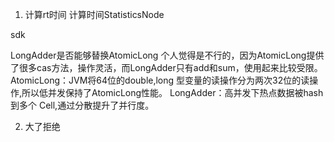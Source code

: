 1. 计算rt时间
计算时间StatisticsNode

sdk

LongAdder是否能够替换AtomicLong
个人觉得是不行的，因为AtomicLong提供了很多cas方法，操作灵活，而LongAdder只有add和sum，使用起来比较受限。
AtomicLong：JVM将64位的double,long 型变量的读操作分为两次32位的读操作,所以低并发保持了AtomicLong性能。
LongAdder：高并发下热点数据被hash到多个 Cell,通过分散提升了并行度。


2. 大了拒绝